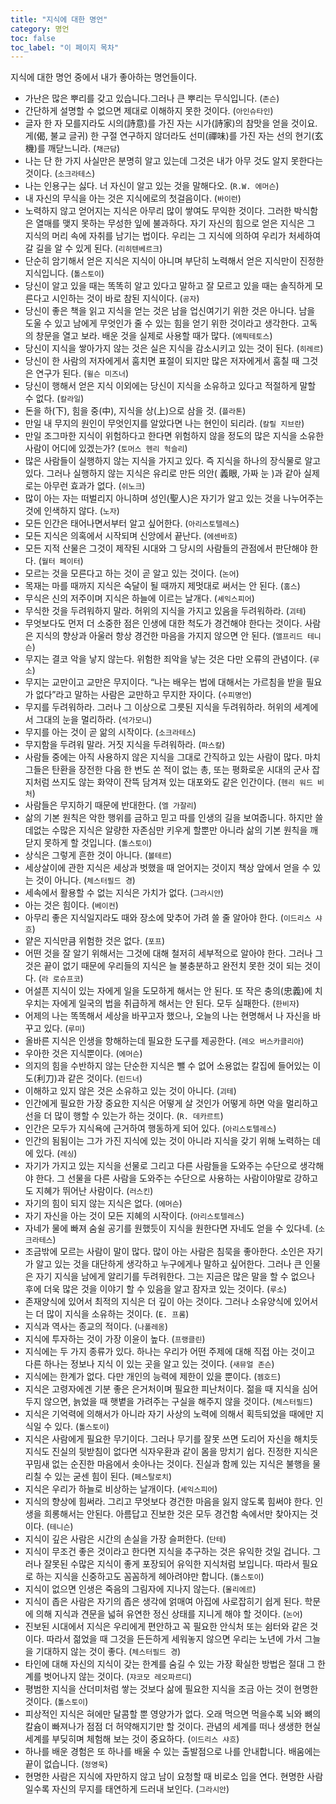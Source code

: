 ```yaml
---
title: "지식에 대한 명언"
category: 명언
toc: false
toc_label: "이 페이지 목차"
---
```


지식에 대한 명언 중에서 내가 좋아하는 명언들이다.

- 가난은 많은 뿌리를 갖고 있습니다.그러나 큰 뿌리는 무식입니다. (`존슨`)
- 간단하게 설명할 수 없으면 제대로 이해하지 못한 것이다. (`아인슈타인`)
- 글자 한 자 모를지라도 시의(詩意)를 가진 자는 시가(詩家)의 참맛을 얻을 것이요. 게(偈, 불교 글귀) 한 구절 연구하지 않더라도 선미(禪味)를 가진 자는 선의 현기(玄機)를 깨닫느니라. (`채근담`)
- 나는 단 한 가지 사실만은 분명히 알고 있는데 그것은 내가 아무 것도 알지 못한다는 것이다. (`소크라테스`)
- 나는 인용구는 싫다. 너 자신이 알고 있는 것을 말해다오. (`R.W. 에머슨`)
- 내 자신의 무식을 아는 것은 지식에로의 첫걸음이다. (`바이런`)
- 노력하지 않고 얻어지는 지식은 아무리 많이 쌓여도 무익한 것이다. 그러한 박식함은 열매를 맺지 못하는 무성한 잎에 불과하다. 자기 자신의 힘으로 얻은 지식은 그 지식의 머리 속에 자취를 남기는 법이다. 우리는 그 지식에 의하여 우리가 처세하여 갈 길을 알 수 있게 된다. (`리히텐베르크`)
- 단순히 암기해서 얻은 지식은 지식이 아니며 부단히 노력해서 얻은 지식만이 진정한 지식입니다. (`톨스토이`)
- 당신이 알고 있을 때는 똑똑히 알고 있다고 말하고 잘 모르고 있을 때는 솔직하게 모른다고 시인하는 것이 바로 참된 지식이다. (`공자`)
- 당신이 좋은 책을 읽고 지식을 얻는 것은 남을 업신여기기 위한 것은 아니다. 남을 도울 수 있고 남에게 무엇인가 줄 수 있는 힘을 얻기 위한 것이라고 생각한다. 고독의 창문을 열고 보라. 배운 것을 실제로 사용할 때가 많다. (`에픽테토스`)
- 당신이 지식을 쌓아가지 않는 것은 실은 지식을 감소시키고 있는 것이 된다. (`히레르`)
- 당신이 한 사람의 저자에게서 훔치면 표절이 되지만 많은 저자에게서 훔칠 때 그것은 연구가 된다. (`윌슨 미즈너`)
- 당신이 행해서 얻은 지식 이외에는 당신이 지식을 소유하고 있다고 적절하게 말할 수 없다. (`칼라일`)
- 돈을 하(下), 힘을 중(中), 지식을 상(上)으로 삼을 것. (`플라톤`)
- 만일 내 무지의 원인이 무엇인지를 알았다면 나는 현인이 되리라. (`칼릴 지브란`)
- 만일 조그마한 지식이 위험하다고 한다면 위험하지 않을 정도의 많은 지식을 소유한 사람이 어디에 있겠는가? (`토머스 헨리 헉슬리`)
- 많은 사람들이 실행하지 않는 지식을 가지고 있다. 즉 지식을 하나의 장식물로 알고 있다. 그러나 실행하지 않는 지식은 유리로 만든 의안( 義眼, 가짜 눈 )과 같아 실제로는 아무런 효과가 없다. (`쉬노크`)
- 많이 아는 자는 떠벌리지 아니하며 성인(聖人)은 자기가 알고 있는 것을 나누어주는 것에 인색하지 않다. (`노자`)
- 모든 인간은 태어나면서부터 알고 싶어한다. (`아리스토텔레스`)
- 모든 지식은 의혹에서 시작되며 신앙에서 끝난다. (`에센바흐`)
- 모든 지적 산물은 그것이 제작된 시대와 그 당시의 사람들의 관점에서 판단해야 한다. (`월터 페이터`)
- 모르는 것을 모른다고 하는 것이 곧 알고 있는 것이다. (`논어`)
- 목재는 마를 때까지 지식은 숙달이 될 때까지 제멋대로 써서는 안 된다. (`홈스`)
- 무식은 신의 저주이며 지식은 하늘에 이르는 날개다. (`셰익스피어`)
- 무식한 것을 두려워하지 말라. 허위의 지식을 가지고 있음을 두려워하라. (`괴테`)
- 무엇보다도 먼저 더 소중한 점은 인생에 대한 척도가 경건해야 한다는 것이다. 사람은 지식의 향상과 아울러 항상 경건한 마음을 가지지 않으면 안 된다. (`앨프리드 테니슨`)
- 무지는 결코 악을 낳지 않는다. 위험한 죄악을 낳는 것은 다만 오류의 관념이다. (`루소`)
- 무지는 교만이고 교만은 무지이다. “나는 배우는 법에 대해서는 가르침을 받을 필요가 없다”라고 말하는 사람은 교만하고 무지한 자이다. (`수피명언`)
- 무지를 두려워하라. 그러나 그 이상으로 그릇된 지식을 두려워하라. 허위의 세계에서 그대의 눈을 멀리하라. (`석가모니`)
- 무지를 아는 것이 곧 앎의 시작이다. (`소크라테스`)
- 무지함을 두려워 말라. 거짓 지식을 두려워하라. (`파스칼`)
- 사람들 중에는 아직 사용하지 않은 지식을 그대로 간직하고 있는 사람이 많다. 마치 그들은 탄환을 장전한 다음 한 번도 쏜 적이 없는 총, 또는 평화로운 시대의 군사 잡지처럼 쓰지도 않는 화약이 잔뜩 담겨져 있는 대포와도 같은 인간이다. (`헨리 워드 비처`)
- 사람들은 무지하기 때문에 반대한다. (`엘 가잘리`)
- 삶의 기본 원칙은 악한 행위를 금하고 믿고 따를 인생의 길을 보여줍니다. 하지만 쓸데없는 수많은 지식은 알량한 자존심만 키우게 할뿐만 아니라 삶의 기본 원칙을 깨닫지 못하게 할 것입니다. (`톨스토이`)
- 상식은 그렇게 흔한 것이 아니다. (`볼테르`)
- 세상살이에 관한 지식은 세상과 벗했을 때 얻어지는 것이지 책상 앞에서 얻을 수 있는 것이 아니다. (`체스터필드 경`)
- 세속에서 활용할 수 없는 지식은 가치가 없다. (`그라시안`)
- 아는 것은 힘이다. (`베이컨`)
- 아무리 좋은 지식일지라도 때와 장소에 맞추어 가려 쓸 줄 알아야 한다. (`이드리스 샤흐`)
- 얕은 지식만큼 위험한 것은 없다. (`포프`)
- 어떤 것을 잘 알기 위해서는 그것에 대해 철저히 세부적으로 알아야 한다. 그러나 그것은 끝이 없기 때문에 우리들의 지식은 늘 불충분하고 완전치 못한 것이 되는 것이다. (`라 로슈프코`)
- 어설픈 지식이 있는 자에게 일을 도모하게 해서는 안 된다. 또 작은 충의(忠義)에 치우치는 자에게 일국의 법을 취급하게 해서는 안 된다. 모두 실패한다. (`한비자`)
- 어제의 나는 똑똑해서 세상을 바꾸고자 했으나, 오늘의 나는 현명해서 나 자신을 바꾸고 있다. (`루미`)
- 올바른 지식은 인생을 항해하는데 필요한 도구를 제공한다. (`레오 버스카클리아`)
- 우아한 것은 지식뿐이다. (`에머슨`)
- 의지의 힘을 수반하지 않는 단순한 지식은 뺄 수 없어 소용없는 칼집에 들어있는 이도(利刀)과 같은 것이다. (`린드너`)
- 이해하고 있지 않은 것은 소유하고 있는 것이 아니다. (`괴테`)
- 인간에게 필요한 가장 중요한 지식은 어떻게 살 것인가 어떻게 하면 악을 멀리하고 선을 더 많이 행할 수 있는가 하는 것이다. (`R. 데카르트`)
- 인간은 모두가 지식욕에 근거하여 행동하게 되어 있다. (`아리스토텔레스`)
- 인간의 됨됨이는 그가 가진 지식에 있는 것이 아니라 지식을 갖기 위해 노력하는 데에 있다. (`레싱`)
- 자기가 가지고 있는 지식을 선물로 그리고 다른 사람들을 도와주는 수단으로 생각해야 한다. 그 선물을 다른 사람을 도와주는 수단으로 사용하는 사람이야말로 강하고도 지혜가 뛰어난 사람이다. (`러스킨`)
- 자기의 힘이 되지 않는 지식은 없다. (`에머슨`)
- 자기 자신을 아는 것이 모든 지혜의 시작이다. (`아리스토텔레스`)
- 자네가 물에 빠져 숨쉴 공기를 원했듯이 지식을 원한다면 자네도 얻을 수 있다네. (`소크라테스`)
- 조금밖에 모르는 사람이 말이 많다. 많이 아는 사람은 침묵을 좋아한다. 소인은 자기가 알고 있는 것을 대단하게 생각하고 누구에게나 말하고 싶어한다. 그러나 큰 인물은 자기 지식을 남에게 알리기를 두려워한다. 그는 지금은 많은 말을 할 수 없으나 후에 더욱 많은 것을 이야기 할 수 있음을 알고 잠자코 있는 것이다. (`루소`)
- 존재양식에 있어서 최적의 지식은 더 깊이 아는 것이다. 그러나 소유양식에 있어서는 더 많이 지식을 소유하는 것이다. (`E. 프롬`)
- 지식과 역사는 종교의 적이다. (`나폴레옹`)
- 지식에 투자하는 것이 가장 이윤이 높다. (`프랭클린`)
- 지식에는 두 가지 종류가 있다. 하나는 우리가 어떤 주제에 대해 직접 아는 것이고 다른 하나는 정보나 지식 이 있는 곳을 알고 있는 것이다. (`새뮤얼 존슨`)
- 지식에는 한계가 없다. 다만 개인의 능력에 제한이 있을 뿐이다. (`젬호드`)
- 지식은 고령자에겐 기분 좋은 은거처이며 필요한 피난처이다. 젊을 때 지식을 심어두지 않으면, 늙었을 때 햇볕을 가려주는 구실을 해주지 않을 것이다. (`체스터필드`)
- 지식은 기억력에 의해서가 아니라 자기 사상의 노력에 의해서 획득되었을 때에만 지식일 수 있다. (`톨스토이`)
- 지식은 사람에게 필요한 무기이다. 그러나 무기를 잘못 쓰면 도리어 자신을 해치듯 지식도 진실의 뒷받침이 없다면 식자우환과 같이 몸을 망치기 쉽다. 진정한 지식은 꾸밈새 없는 순진한 마음에서 솟아나는 것이다. 진실과 함께 있는 지식은 불행을 물리칠 수 있는 굳센 힘이 된다. (`페스탈로치`)
- 지식은 우리가 하늘로 비상하는 날개이다. (`셰익스피어`)
- 지식의 향상에 힘써라. 그리고 무엇보다 경건한 마음을 잃지 않도록 힘써야 한다. 인생을 희롱해서는 안된다. 아름답고 진보한 것은 모두 경건함 속에서만 찾아지는 것이다. (`테니슨`)
- 지식이 깊은 사람은 시간의 손실을 가장 슬퍼한다. (`단테`)
- 지식이 무조건 좋은 것이라고 한다면 지식을 추구하는 것은 유익한 것일 겁니다. 그러나 잘못된 수많은 지식이 좋게 포장되어 유익한 지식처럼 보입니다. 따라서 필요로 하는 지식을 신중하고도 꼼꼼하게 헤아려야만 합니다. (`톨스토이`)
- 지식이 없으면 인생은 죽음의 그림자에 지나지 않는다. (`몰리에르`)
- 지식이 좁은 사람은 자기의 좁은 생각에 얽매여 아집에 사로잡히기 쉽게 된다. 학문에 의해 지식과 견문을 넓혀 유연한 정신 상태를 지니게 해야 할 것이다. (`논어`)
- 진보된 시대에서 지식은 우리에게 편안하고 꼭 필요한 안식처 또는 쉼터와 같은 것이다. 따라서 젊었을 때 그것을 든든하게 세워놓지 않으면 우리는 노년에 가서 그늘을 기대하지 않는 것이 좋다. (`체스터필드 경`)
- 타인에 대해 자신의 지식이 갖는 한계를 숨길 수 있는 가장 확실한 방법은 절대 그 한계를 벗어나지 않는 것이다. (`쟈코모 레오파르디`)
- 평범한 지식을 산더미처럼 쌓는 것보다 삶에 필요한 지식을 조금 아는 것이 현명한 것이다. (`톨스토이`)
- 피상적인 지식은 혀에만 달콤할 뿐 영양가가 없다. 오래 먹으면 먹을수록 뇌와 뼈의 칼슘이 빠져나가 점점 더 허약해지기만 할 것이다. 관념의 세계를 떠나 생생한 현실 세계를 부딪히며 체험해 보는 것이 중요하다. (`이드리스 샤흐`)
- 하나를 배운 경험은 또 하나를 배울 수 있는 출발점으로 나를 안내합니다. 배움에는 끝이 없습니다. (`정영욱`)
- 현명한 사람은 지식에 자만하지 않고 남이 요청할 때 비로소 입을 연다. 현명한 사람일수록 자신의 무지를 태연하게 드러내 보인다. (`그라시안`)
